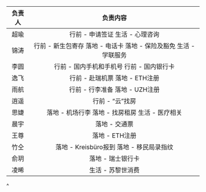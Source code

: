 | **负责人** |                       **负责内容**                       |
| :-----: | :--------------------------------------------------: |
|    超瑜   |                行前 - 申请签证&#xA;生活 - 心理咨询               |
|    锦涛   | 行前 - 新生包寄存&#xA;落地 - 电话卡&#xA;落地 - 保险及豁免&#xA;生活 - 学联服务 |
|    李圆   |             行前 - 国内手机和手机号&#xA;行前 - 国内银行卡             |
|    逸飞   |               行前 - 赴瑞机票&#xA;落地 - ETH注册               |
|    雨航   |               行前 - 行李准备&#xA;落地 - UZH注册               |
|    逍遥   |                      行前 - “云”找房                      |
|    思婕   |         落地 - 机场行李&#xA;落地 - 找房租房&#xA;生活 - 医疗相关        |
|    晨宇   |                       落地 - 交通票                       |
|    王尊   |                      落地 - ETH注册                      |
|    竹仝   |           落地 - Kreisbüro报到&#xA;落地 - 移民局录指纹           |
|    俞玥   |                      落地 - 瑞士银行卡                      |
|    凌晞   |                      生活 - 苏黎世消费                      |

^
